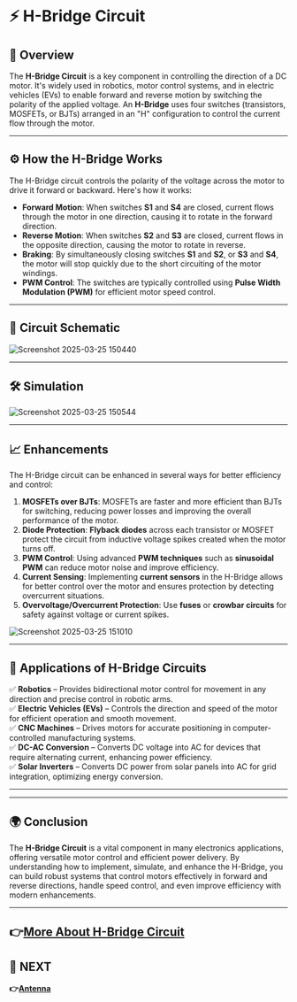 # ⚡ H-Bridge Circuit

## 🚗 Overview
The **H-Bridge Circuit** is a key component in controlling the direction of a DC motor. It's widely used in robotics, motor control systems, and in electric vehicles (EVs) to enable forward and reverse motion by switching the polarity of the applied voltage. An **H-Bridge** uses four switches (transistors, MOSFETs, or BJTs) arranged in an "H" configuration to control the current flow through the motor.

---

## ⚙️ How the H-Bridge Works
The H-Bridge circuit controls the polarity of the voltage across the motor to drive it forward or backward. Here's how it works:

- **Forward Motion**: When switches **S1** and **S4** are closed, current flows through the motor in one direction, causing it to rotate in the forward direction.
- **Reverse Motion**: When switches **S2** and **S3** are closed, current flows in the opposite direction, causing the motor to rotate in reverse.
- **Braking**: By simultaneously closing switches **S1** and **S2**, or **S3** and **S4**, the motor will stop quickly due to the short circuiting of the motor windings.
- **PWM Control**: The switches are typically controlled using **Pulse Width Modulation (PWM)** for efficient motor speed control.

---

## 📐 Circuit Schematic

![Screenshot 2025-03-25 150440](https://github.com/user-attachments/assets/d83e03d5-7521-45cd-a329-717564aa9fa9)

---

## 🛠 Simulation

![Screenshot 2025-03-25 150544](https://github.com/user-attachments/assets/2ccd4e1a-5084-4d83-966e-e3df3a53e4b2)

---

## 📈 Enhancements
The H-Bridge circuit can be enhanced in several ways for better efficiency and control:

1. **MOSFETs over BJTs**: MOSFETs are faster and more efficient than BJTs for switching, reducing power losses and improving the overall performance of the motor.
2. **Diode Protection**: **Flyback diodes** across each transistor or MOSFET protect the circuit from inductive voltage spikes created when the motor turns off. 
3. **PWM Control**: Using advanced **PWM techniques** such as **sinusoidal PWM** can reduce motor noise and improve efficiency.
4. **Current Sensing**: Implementing **current sensors** in the H-Bridge allows for better control over the motor and ensures protection by detecting overcurrent situations.
5. **Overvoltage/Overcurrent Protection**: Use **fuses** or **crowbar circuits** for safety against voltage or current spikes.
   
![Screenshot 2025-03-25 151010](https://github.com/user-attachments/assets/c978bc04-037a-4996-b3bc-f05c95e895dc)

---

## 📌 Applications of H-Bridge Circuits
✅ **Robotics** – Provides bidirectional motor control for movement in any direction and precise control in robotic arms.  
✅ **Electric Vehicles (EVs)** – Controls the direction and speed of the motor for efficient operation and smooth movement.  
✅ **CNC Machines** – Drives motors for accurate positioning in computer-controlled manufacturing systems.  
✅ **DC-AC Conversion** – Converts DC voltage into AC for devices that require alternating current, enhancing power efficiency.  
✅ **Solar Inverters** – Converts DC power from solar panels into AC for grid integration, optimizing energy conversion.  

---

---

## 🌍 Conclusion
The **H-Bridge Circuit** is a vital component in many electronics applications, offering versatile motor control and efficient power delivery. By understanding how to implement, simulate, and enhance the H-Bridge, you can build robust systems that control motors effectively in forward and reverse directions, handle speed control, and even improve efficiency with modern enhancements.

---
**👉[More About H-Bridge Circuit](https://www.modularcircuits.com/blog/articles/h-bridge-secrets/h-bridges-the-basics/)**
---

## 🔹 NEXT  
**👉[Antenna](../../RF_Communication/Antenna)**

